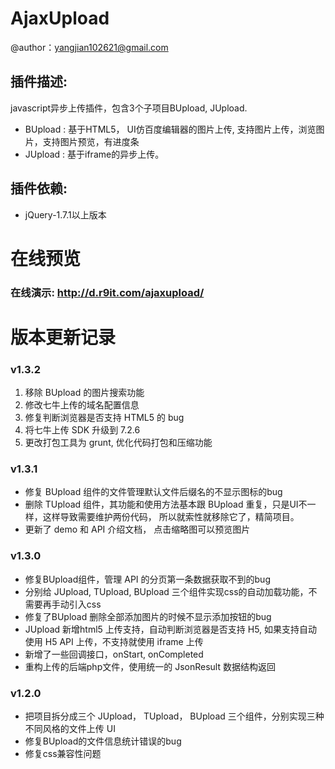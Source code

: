 AjaxUpload
========
>
@author：yangjian102621@gmail.com<br />

插件描述:
--------
javascript异步上传插件，包含3个子项目BUpload, JUpload.
* BUpload : 基于HTML5， UI仿百度编辑器的图片上传, 支持图片上传，浏览图片，支持图片预览，有进度条
* JUpload : 基于iframe的异步上传。


插件依赖:
-------
* jQuery-1.7.1以上版本

在线预览
========
### 在线演示: http://d.r9it.com/ajaxupload/

版本更新记录
======

### v1.3.2
1. 移除 BUpload 的图片搜索功能
2. 修改七牛上传的域名配置信息
3. 修复判断浏览器是否支持 HTML5 的 bug
4. 将七牛上传 SDK 升级到 7.2.6
5. 更改打包工具为 grunt, 优化代码打包和压缩功能

### v1.3.1
* 修复 BUpload 组件的文件管理默认文件后缀名的不显示图标的bug
* 删除 TUpload 组件，其功能和使用方法基本跟 BUpload 重复，只是UI不一样，这样导致需要维护两份代码，
所以就索性就移除它了，精简项目。
* 更新了 demo 和 API 介绍文档， 点击缩略图可以预览图片

### v1.3.0
* 修复BUpload组件，管理 API 的分页第一条数据获取不到的bug
* 分别给 JUpload, TUpload, BUpload 三个组件实现css的自动加载功能，不需要再手动引入css
* 修复了BUpload 删除全部添加图片的时候不显示添加按钮的bug
* JUpload 新增html5 上传支持，自动判断浏览器是否支持 H5, 如果支持自动使用 H5 API 上传，不支持就使用 iframe 上传 
* 新增了一些回调接口，onStart, onCompleted 
* 重构上传的后端php文件，使用统一的 JsonResult 数据结构返回

### v1.2.0
* 把项目拆分成三个 JUpload， TUpload， BUpload 三个组件，分别实现三种不同风格的文件上传 UI
* 修复BUpload的文件信息统计错误的bug
* 修复css兼容性问题
